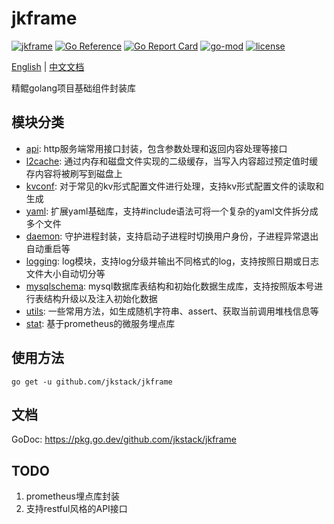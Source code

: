 # jkframe

[![jkframe](https://github.com/jkstack/jkframe/actions/workflows/test.yml/badge.svg)](https://github.com/jkstack/jkframe/actions/workflows/test.yml)
[![Go Reference](https://pkg.go.dev/badge/github.com/jkstack/jkframe.svg)](https://pkg.go.dev/github.com/jkstack/jkframe)
[![Go Report Card](https://goreportcard.com/badge/github.com/jkstack/jkframe)](https://goreportcard.com/report/github.com/jkstack/jkframe)
[![go-mod](https://img.shields.io/github/go-mod/go-version/jkstack/jkframe)](https://github.com/jkstack/jkframe)
[![license](https://img.shields.io/github/license/jkstack/jkframe)](https://opensource.org/licenses/MIT)

[English](README.md) | [中文文档](README_zh.md)

精鲲golang项目基础组件封装库

## 模块分类

* [api](/api): http服务端常用接口封装，包含参数处理和返回内容处理等接口
* [l2cache](/cache/l2cache): 通过内存和磁盘文件实现的二级缓存，当写入内容超过预定值时缓存内容将被刷写到磁盘上
* [kvconf](/conf/kvconf): 对于常见的kv形式配置文件进行处理，支持kv形式配置文件的读取和生成
* [yaml](/conf/yaml): 扩展yaml基础库，支持#include语法可将一个复杂的yaml文件拆分成多个文件
* [daemon](/daemon): 守护进程封装，支持启动子进程时切换用户身份，子进程异常退出自动重启等
* [logging](/logging): log模块，支持log分级并输出不同格式的log，支持按照日期或日志文件大小自动切分等
* [mysqlschema](/mysqlschema): mysql数据库表结构和初始化数据生成库，支持按照版本号进行表结构升级以及注入初始化数据
* [utils](/utils): 一些常用方法，如生成随机字符串、assert、获取当前调用堆栈信息等
* [stat](/stat): 基于prometheus的微服务埋点库

## 使用方法

    go get -u github.com/jkstack/jkframe

## 文档

GoDoc: https://pkg.go.dev/github.com/jkstack/jkframe

## TODO

1. prometheus埋点库封装
2. 支持restful风格的API接口